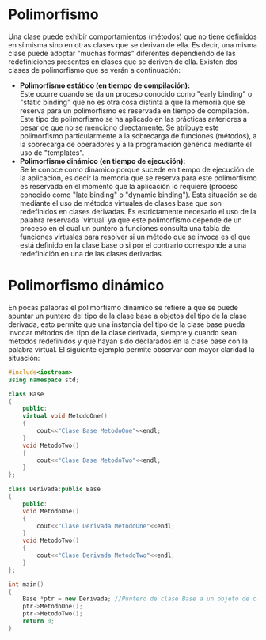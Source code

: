 # Polimorfismo

Una clase puede exhibir comportamientos (métodos) que no tiene definidos en sí misma sino en otras clases que se derivan de ella. Es decir, una misma clase puede adoptar "muchas formas" diferentes dependiendo de las redefiniciones presentes en clases que se deriven de ella. Existen dos clases de polimorfismo que se verán a continuación:

<ul>
<li><b>Polimorfismo estático (en tiempo de compilación): </b></li>Este ocurre cuando se da un proceso conocido como "early binding" o "static binding" que no es otra cosa distinta a que la memoria que se reserva para un polimorfismo es reservada en tiempo de compilación. Este tipo de polimorfismo se ha aplicado en las prácticas anteriores a pesar de que no se menciono directamente. Se atribuye este polimorfismo particularmente a la sobrecarga de funciones (métodos), a la sobrecarga de operadores y a la programación genérica mediante el uso de "templates".

<li><b>Polimorfismo dinámico (en tiempo de ejecución): </b></li>Se le conoce como dinámico porque sucede en tiempo de ejecución de la aplicación, es decir la memoria que se reserva para este polimorfismo es reservada en el momento que la aplicación lo requiere (proceso conocido como "late binding" o "dynamic binding"). Esta situación se da mediante el uso de métodos virtuales de clases base que son redefinidos en clases derivadas. Es estrictamente necesario el uso de la palabra reservada `virtual` ya que este polimorfismo depende de un proceso en el cual un puntero a funciones consulta una tabla de funciones virtuales para resolver si un método que se invoca es el que está definido en la clase base o si por el contrario corresponde a una redefinición en una de las clases derivadas.
</ul>

# Polimorfismo dinámico

En pocas palabras el polimorfismo dinámico se refiere a que se puede apuntar un puntero del tipo de la clase base a objetos del tipo de la clase derivada, esto permite que una instancia del tipo de la clase base pueda invocar métodos del tipo de la clase derivada, siempre y cuando sean métodos redefinidos y que hayan sido declarados en la clase base con la palabra virtual. El siguiente ejemplo permite observar con mayor claridad la situación:

```C++ runnable
#include<iostream>
using namespace std;

class Base
{
    public:
    virtual void MetodoOne()
    {
        cout<<"Clase Base MetodoOne"<<endl;
    }
    void MetodoTwo()
    {
        cout<<"Clase Base MetodoTwo"<<endl;
    }
};

class Derivada:public Base
{
    public:
    void MetodoOne()
    {
        cout<<"Clase Derivada MetodoOne"<<endl;
    }
    void MetodoTwo()
    {
        cout<<"Clase Derivada MetodoTwo"<<endl;
    }
};

int main()
{
    Base *ptr = new Derivada; //Puntero de clase Base a un objeto de clase Derivada
    ptr->MetodoOne();
    ptr->MetodoTwo();
    return 0;
}
```






























